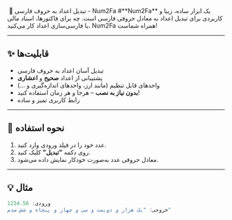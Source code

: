 
<span dir="rtl">
    # Num2Fa - تبدیل اعداد به حروف فارسی 🌟

</span>
    **Num2Fa** یک ابزار ساده، زیبا و کاربردی برای تبدیل اعداد به معادل حروفی فارسی است. چه برای فاکتورها، اسناد مالی یا فارسی‌سازی اعداد کار می‌کنید، Num2Fa همراه شماست!

---

## ✨ قابلیت‌ها
- تبدیل آسان اعداد به حروف فارسی
- پشتیبانی از اعداد **صحیح** و **اعشاری**
- واحدهای قابل تنظیم (مانند ارز، واحدهای اندازه‌گیری و ...)
- **بدون نیاز به نصب** – هرجا و هر زمان استفاده کنید!
- رابط کاربری تمیز و ساده

---

## 🚀 نحوه استفاده

1. عدد خود را در فیلد ورودی وارد کنید.
2. روی دکمه **"تبدیل"** کلیک کنید.
3. معادل حروفی عدد به‌صورت خودکار نمایش داده می‌شود.

---

## 💡 مثال

```javascript
ورودی: 1234.56
خروجی: "یک هزار و دویست و سی و چهار و پنجاه و شش صدم"
